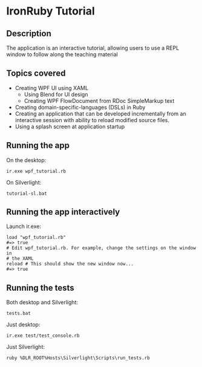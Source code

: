 IronRuby Tutorial
=================

Description
-----------

The application is an interactive tutorial, allowing users to use a REPL window to
follow along the teaching material

Topics covered
--------------

- Creating WPF UI using XAML
  - Using Blend for UI design
  - Creating WPF FlowDocument from RDoc SimpleMarkup text
- Creating domain-specific-languages (DSLs) in Ruby
- Creating an application that can be developed incrementally from an
  interactive session with ability to reload modified source files.
- Using a splash screen at application startup

Running the app
---------------

On the desktop:

    ir.exe wpf_tutorial.rb

On Silverlight:

    tutorial-sl.bat

Running the app interactively
-----------------------------

Launch ir.exe:

    load "wpf_tutorial.rb"
    #=> true
    # Edit wpf_tutorial.rb. For example, change the settings on the window in
    # the XAML
    reload # This should show the new window now...
    #=> true

Running the tests
-----------------

Both desktop and Silverlight:

    tests.bat

Just desktop:

    ir.exe test/test_console.rb

Just Silverlight:

    ruby %DLR_ROOT%Hosts\Silverlight\Scripts\run_tests.rb


